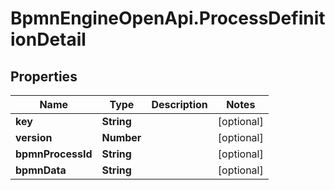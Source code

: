 # BpmnEngineOpenApi.ProcessDefinitionDetail

## Properties

Name | Type | Description | Notes
------------ | ------------- | ------------- | -------------
**key** | **String** |  | [optional] 
**version** | **Number** |  | [optional] 
**bpmnProcessId** | **String** |  | [optional] 
**bpmnData** | **String** |  | [optional] 


